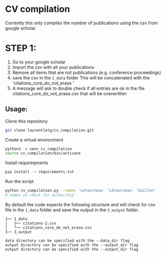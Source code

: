 
# CV compilation

Currently this only compiles the number of publications using the csv from google scholar. 


# STEP 1: 
1. Go to your google scholar
2. Import the csv with all your publications
3. Remove all items that are not publications (e.g. conference proceedings)
4. save the csv in the `1_data` folder
This will be concatenated with the 'citations_core_do_not_erase '
5. A message will ask to double check if all entries are ok in the file citations_core_do_not_erase.csv that will be overwritten

## Usage:

Clone this repository
```bash
git clone laurentletg/cv_compilation.git
```
Create a virtual environment
```bash
python3 -m venv cv_compilation
source cv_compilation/bin/activate
```
Install requireqments
```bash
pip install -r requirements.txt
```
Run the script
```bash
python cv_compilation.py --names 'Letourneau' 'Létourneau' 'Guillon' 
# names to check for authorship
```
By default the code expects the following structure and will check for csv file in the `1_data` folder and save the output in the `3_output` folder.

```aiignore
├── 1_data
│   ├── citations-2.csv
│   └── citations_core_do_not_erase.csv
├── 3_output

data directory can be specified with the --data_dir flag
output directory can be specified with the --output_dir flag
output directory can be specified with the --output_dir flag

```